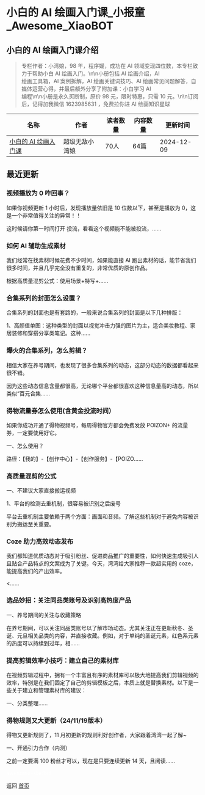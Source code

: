 # 小白的 AI 绘画入门课_小报童_Awesome_XiaoBOT

## 小白的 AI 绘画入门课介绍
> 专栏作者：小湾娘，98 年，程序媛，成功在 AI 领域变现四位数，本专栏致力于帮助小白 AI 绘画入门。\n\n小册包括 AI 绘画介绍，AI  
绘画工具箱，AI 案例拆解，AI 绘画关键词技巧、AI 绘画常见问题解答，自媒体运营心得，并最后额外分享了附加课：小白学习 AI  
编程\n\n小册是永久买断制，原价 98 元，限时特惠，只需 10 元。\n\n订阅后，记得加我微信 1623985631 ，免费拉你进 AI 绘画知识星球  
  


|名称|作者|读者数量|内容数量|更新时间|
|---|---|---|---|---|
|[小白的 AI 绘画入门课](https://xiaobot.net/p/1600502163?refer=0b133df9-27dc-423b-8101-639049001c13)|超级无敌小湾娘|70人|64篇|2024-12-09|

## 最近更新
### 视频播放为 0 咋回事？

如果你视频更新 1 小时后，发现播放量依旧是 10 位数以下，甚至是播放为 0，这是一个非常值得关注的异常！！

这时候请你第一时间打开 投流，看看这个视频能不能被投流，......

### 如何 AI 辅助生成素材

我们经常在找素材时候花费不少时间，如果能直接 AI 跑出素材的话，能节省我们很多时间，并且几乎完全没有重复的，非常优质的原创作品。

根据高质量混剪公式：使用场景+特写+......

### 合集系列的封面怎么设置？

合集系列的封面也是有套路的，一般来说合集系列的封面是以下几种排版：

1、高颜值单图：这种类型的封面以视觉冲击力强的图片为主，适合美妆教程、家居装修和穿搭分享类笔记。这种......

### 爆火的合集系列，怎么剪辑？

相信大家在养号期间，也发现了很多合集系列的动态，这部分动态的数据都看起来很不错。

因为这些动态信息含量都很高，无论哪个平台都很喜欢这种信息量高的动态，所以类似“百元合集......

### 得物流量券怎么使用(含黄金投流时间）

如果你成功开通了得物视频号，每周得物官方都会免费发放 POIZON+ 的流量券，一定要使用好它。

一、怎么使用？

路径：【我的】-【创作中心】-【创作服务】-【POIZO......

### 高质量混剪的公式

一、不建议大家直接搬运视频

1、平台的检测去重机制，很容易被识别之后废号

平台去重机制主要依赖于两个方面：画面和音频。了解这些机制对于避免内容被识别为搬运至关重要。

### Coze 助力高效动态发布

我们都知道优质动态对于吸引粉丝、促进商品推广的重要性，如何快速生成吸引人且贴合产品特点的文案成为了关键。今天，湾湾给大家推荐一款超实用的
coze，能提高我们的产出效率。

<......

### 选品妙招：关注同品类账号及识别高热度产品

一、养号期间的关注与收藏策略

在养号期间，可以关注同品类账号以了解市场动态。尤其关注正在更新秋冬、圣诞、元旦相关品类的内容，并直接收藏。例如，对于单纯的圣诞元素，红色系元素的热度可以持续到过年，相......

### 提高剪辑效率小技巧：建立自己的素材库

在视频剪辑过程中，拥有一个丰富且有序的素材库可以极大地提高我们剪辑视频的效率，特别是在我们固定了自己的剪辑模板之后，本质上就是替换素材。以下是一些关于建立和管理素材库的建议：

一、分类整理......

### 得物规则又大更新（24/11/19版本）

得物又更新规则了，11 月初更新的规则利好创作者，大家跟着湾湾一起了解~

一、开通引力合作（内测）

之前一定要满 100 粉丝才可以，现在是只要连续更新 14 天，且阅读......


<a href="https://github.com/Reno9527/awesome-xiaobot" style="color: white; text-decoration: none;">awesome-xiaobot</a>

返回 [首页](../README.md)
